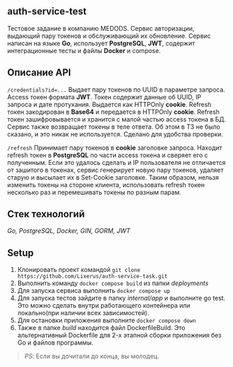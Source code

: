 ## auth-service-test

Тестовое задание в компанию MEDODS. Сервис авторизации, выдающий пару токенов и обслуживающий их обновление. Сервис написан на языке **Go**, использует **PostgreSQL**, **JWT**, содержит интеграционные тесты и файлы **Docker** и сompose.

## Описание API

`/credentials?id=...` Выдает пару токенов по UUID в параметре запроса. Access токен формата **JWT**. Токен содержит данные об UUID, IP запроса и дате протухания. Выдается как HTTPOnly **сookie**. Refresh токен закодирован в **Base64** и передается в HTTPOnly **cookie**. Refresh токен зашифровывается и хранится с малой частью access токена в БД. Сервис также возвращает токены в теле ответа. Об этом в ТЗ не было сказано, и это никак не используется. Сделано для удобства проверки.

`/refresh` Принимает пару токенов в **cookie** заголовке запроса. Находит refresh токен в **PostgreSQL** по части access токена и сверяет его с полученным. Если это удалось сделать и IP пользователя не отличается от зашитого в токенах, сервис генерирует новую пару токенов, удаляет старую и высылает их в Set-Cookie заголовке.
Таким образом, нельзя изменить токены на стороне клиента, использовать refresh токен несколько раз и перемешивать токены по разным парам.

## Стек технологий
*Go, PostgreSQL, Docker, GIN, GORM, JWT*

## Setup
1. Клонировать проект командой `git clone https://github.com/Lixerus/auth-service-task.git`
2. Выполнить команду `docker compose build` из папки *deployments*
3. Для запуска сервиса выполнить `docker compose up`
4. Для запуска тестов зайдите в папку *internal/app* и выполните go test. Это можно сделать внутри работающего контейнера или локально(при наличии всех зависимостей).
5. Для остановки приложения выполните `docker compose down`
6. Также в папке *build* находится файл DockerfileBuild. Это альтернативный Dockerfile для 2-х этапной сборки приложения без Go и файлов программы.

> *PS*: Если вы дочитали до конца, вы молодец.